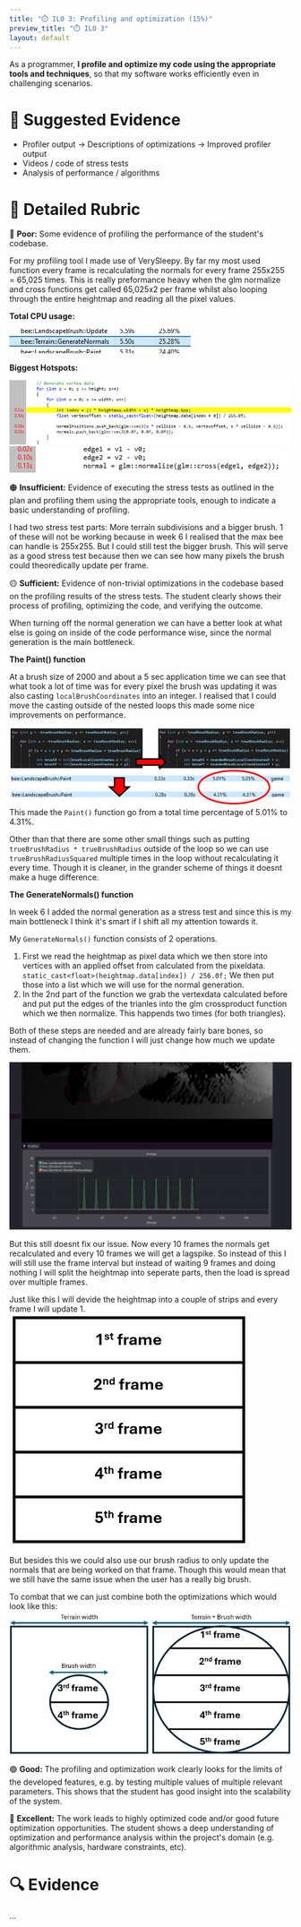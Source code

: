 ```yaml
---
title: "⏱️ ILO 3: Profiling and optimization (15%)"
preview_title: "⏱️ ILO 3"
layout: default
---
```


As a programmer, __I profile and optimize my code using the appropriate tools and techniques__, so that my software works efficiently even in challenging scenarios.

# 💭 Suggested Evidence
- Profiler output -> Descriptions of optimizations -> Improved profiler output
- Videos / code of stress tests
- Analysis of performance / algorithms

# 💯 Detailed Rubric

🔴 **Poor:** Some evidence of profiling the performance of the student's codebase.

For my profiling tool I made use of VerySleepy. By far my most used function every frame is recalculating the normals for every frame 255x255 = 65,025 times. This is really preformance heavy when the glm normalize and cross functions get called 65,025x2 per frame whilst also looping through the entire heightmap and reading all the pixel values. 

**Total CPU usage:**

![ProfilingBefore1](../assets/media/ProfilingBefore1.png)


**Biggest Hotspots:**

![ProfilingBefore2](../assets/media/ProfilingBefore2.png)
![ProfilingBefore3](../assets/media/ProfilingBefore3.png)

🟠 **Insufficient:** Evidence of executing the stress tests as outlined in the plan and profiling them using the appropriate tools, enough to indicate a basic understanding of profiling. 

I had two stress test parts: More terrain subdivisions and a bigger brush. 1 of these will not be working because in week 6 I realised that the max bee can handle is 255x255. But I could still test the bigger brush. This will serve as a good stress test because then we can see how many pixels the brush could theoredically update per frame. 

🟡 **Sufficient:** Evidence of non-trivial optimizations in the codebase based on the profiling results of the stress tests. The student clearly shows their process of profiling, optimizing the code, and verifying the outcome.

When turning off the normal generation we can have a better look at what else is going on inside of the code performance wise, since the normal generation is the main bottleneck. 

**The Paint() function**

At a brush size of 2000 and about a 5 sec application time we can see that what took a lot of time was for every pixel the brush was updating it was also casting ```localBrushCoordinates``` into an integer. I realised that I could move the casting outside of the nested loops this made some nice improvements on performance. 

![Optimization 1](../assets/media/Optimization1.png)
This made the ```Paint()``` function go from a total time percentage of 5.01% to 4.31%. 

Other than that there are some other small things such as putting ```trueBrushRadius * trueBrushRadius``` outside of the loop so we can use ```trueBrushRadiusSquared``` multiple times in the loop without recalculating it every time. Though it is cleaner, in the grander scheme of things it doesnt make a huge difference.  

**The GenerateNormals() function**

In week 6 I added the normal generation as a stress test and since this is my main bottleneck I think it's smart if I shift all my attention towards it. 

My ```GenerateNormals()``` function consists of 2 operations. 
1. First we read the heightmap as pixel data which we then store into vertices with an applied offset from calculated from the pixeldata. ```static_cast<float>(heightmap.data[index]) / 256.0f;``` We then put those into a list which we will use for the normal generation. 
2. In the 2nd part of the function we grab the vertexdata calculated before and put put the edges of the trianles into the glm crossproduct function which we then normalize. This happends two times (for both triangles). 

Both of these steps are needed and are already fairly bare bones, so instead of changing the function I will just change how much we update them. 

![Profiling 4](../assets/media/ProfilingBefore4.png)

But this still doesnt fix our issue. Now every 10 frames the normals get recalculated and every 10 frames we will get a lagspike. 
So instead of this I will still use the frame interval but instead of waiting 9 frames and doing nothing I will split the heightmap into seperate parts, then the load is spread over multiple frames. 

Just like this I will devide the heightmap into a couple of strips and every frame I will update 1. 
![Optimization 2](../assets/media/Optimization2.png)

But besides this we could also use our brush radius to only update the normals that are being worked on that frame. Though this would mean that we still have the same issue when the user has a really big brush. 

To combat that we can just combine both the optimizations which would look like this: 
![Optimization 3](../assets/media/Optimization3.png)

🟢 **Good:** The profiling and optimization work clearly looks for the limits of the developed features, e.g. by testing multiple values of multiple relevant parameters. This shows that the student has good insight into the scalability of the system.

🔵 **Excellent:** The work leads to highly optimized code and/or good future optimization opportunities. The student shows a deep understanding of optimization and performance analysis within the project's domain (e.g. algorithmic analysis, hardware constraints, etc).

# 🔍 Evidence

...
